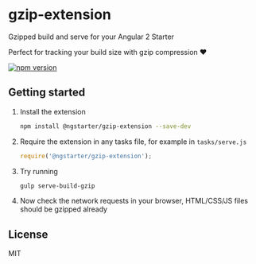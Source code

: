 # gzip-extension
Gzipped build and serve for your Angular 2 Starter

Perfect for tracking your build size with gzip compression :heart:

[![npm version](https://badge.fury.io/js/%40ngstarter%2Fgzip-extension.svg)](https://badge.fury.io/js/%40ngstarter%2Fgzip-extension)

## Getting started
1. Install the extension
    ```bash
    npm install @ngstarter/gzip-extension --save-dev
    ```

2. Require the extension in any tasks file, for example in `tasks/serve.js`
    ```js
    require('@ngstarter/gzip-extension');
    ```

3. Try running
    ```bash
    gulp serve-build-gzip
    ```

4. Now check the network requests in your browser, HTML/CSS/JS files should be gzipped already

## License
MIT
